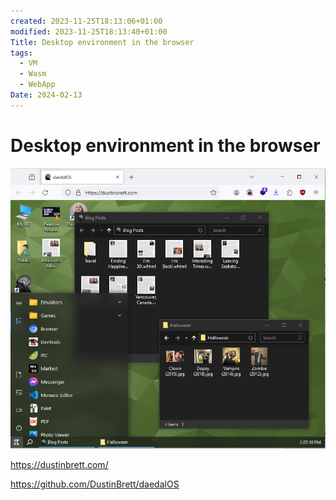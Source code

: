 ```yaml
---
created: 2023-11-25T18:13:06+01:00
modified: 2023-11-25T18:13:40+01:00
Title: Desktop environment in the browser
tags:
  - VM
  - Wasm
  - WebApp
Date: 2024-02-13
---
```



# Desktop environment in the browser

![](_asset/2023-11-25_DesktopEnvironmentBrowser_image_1.png)

https://dustinbrett.com/

https://github.com/DustinBrett/daedalOS

